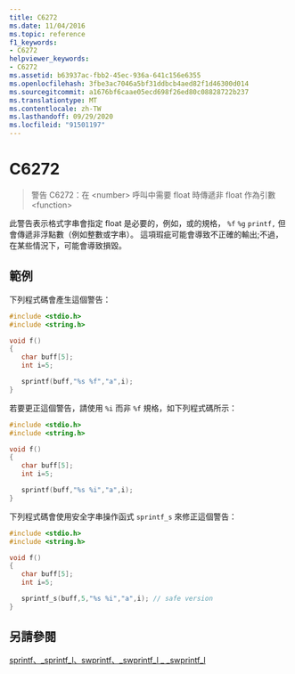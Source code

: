 ```yaml
---
title: C6272
ms.date: 11/04/2016
ms.topic: reference
f1_keywords:
- C6272
helpviewer_keywords:
- C6272
ms.assetid: b63937ac-fbb2-45ec-936a-641c156e6355
ms.openlocfilehash: 3fbe3ac7046a5bf31ddbcb4aed82f1d46300d014
ms.sourcegitcommit: a1676bf6caae05ecd698f26ed80c08828722b237
ms.translationtype: MT
ms.contentlocale: zh-TW
ms.lasthandoff: 09/29/2020
ms.locfileid: "91501197"
---
```

# <a name="c6272"></a>C6272

> 警告 C6272：在 \<number> 呼叫中需要 float 時傳遞非 float 作為引數 \<function>

此警告表示格式字串會指定 float 是必要的，例如，或的規格， `%f` `%g` `printf,` 但會傳遞非浮點數（例如整數或字串）。 這項瑕疵可能會導致不正確的輸出;不過，在某些情況下，可能會導致損毀。

## <a name="example"></a>範例

下列程式碼會產生這個警告：

```cpp
#include <stdio.h>
#include <string.h>

void f()
{
   char buff[5];
   int i=5;

   sprintf(buff,"%s %f","a",i);
}
```

若要更正這個警告，請使用 `%i` 而非 `%f` 規格，如下列程式碼所示：

```cpp
#include <stdio.h>
#include <string.h>

void f()
{
   char buff[5];
   int i=5;

   sprintf(buff,"%s %i","a",i);
}
```

下列程式碼會使用安全字串操作函式 `sprintf_s` 來修正這個警告：

```cpp
#include <stdio.h>
#include <string.h>

void f()
{
   char buff[5];
   int i=5;

   sprintf_s(buff,5,"%s %i","a",i); // safe version
}
```

## <a name="see-also"></a>另請參閱

[sprintf、_sprintf_l、swprintf、_swprintf_l \_ _swprintf_l](../c-runtime-library/reference/sprintf-sprintf-l-swprintf-swprintf-l-swprintf-l.md)
